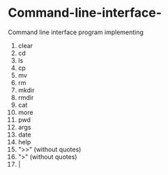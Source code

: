 # Command-line-interface-
Command line interface program implementing  
1. clear
2. cd
3. ls
4. cp
5. mv
6. rm
7. mkdir
8. rmdir
9. cat
10. more
11. pwd
12. args
13. date
14. help
15. ">>" (without quotes)
16. ">" (without quotes)
17. |  
